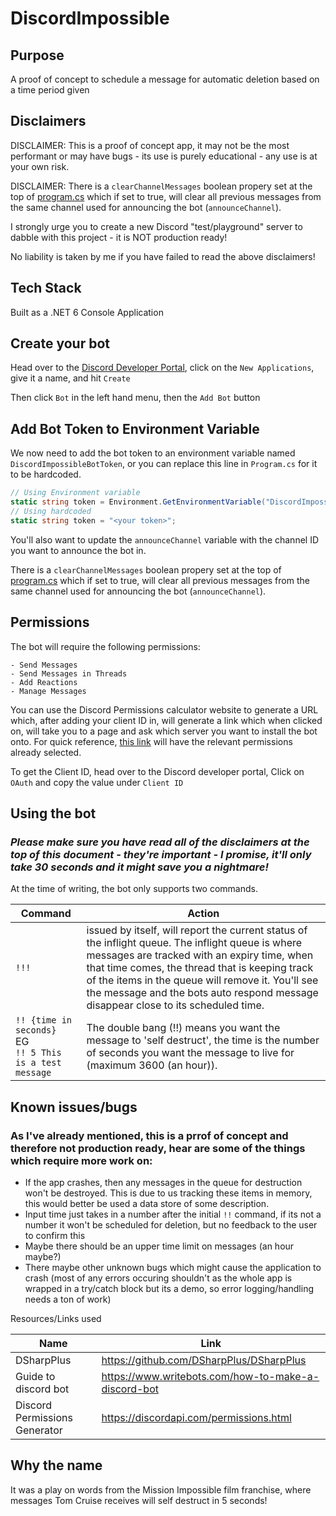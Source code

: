 # DiscordImpossible

## Purpose

A proof of concept to schedule a message for automatic deletion based on a time period given

## Disclaimers

DISCLAIMER: This is a proof of concept app, it may not be the most performant or may have bugs - its use is purely educational - any use is at your own risk.

DISCLAIMER: There is a `clearChannelMessages` boolean propery set at the top of [program.cs](./DiscordImpossible/Program.cs) which if set to true, will clear all previous messages from the same channel used for announcing the bot (`announceChannel`).

I strongly urge you to create a new Discord "test/playground" server to dabble with this project - it is NOT production ready!

No liability is taken by me if you have failed to read the above disclaimers!

## Tech Stack

Built as a .NET 6 Console Application

## Create your bot

Head over to the [Discord Developer Portal](https://discord.com/developers/applications), click on the `New Applications`, give it a name, and hit `Create`

Then click `Bot` in the left hand menu, then the `Add Bot` button

## Add Bot Token to Environment Variable

We now need to add the bot token to an environment variable named `DiscordImpossibleBotToken`, or you can replace this line in `Program.cs` for it to be hardcoded.

```csharp
// Using Environment variable
static string token = Environment.GetEnvironmentVariable("DiscordImpossibleBotToken");
// Using hardcoded
static string token = "<your token>";
```

You'll also want to update the `announceChannel` variable with the channel ID you want to announce the bot in. 

There is a `clearChannelMessages` boolean propery set at the top of [program.cs](./DiscordImpossible/Program.cs) which if set to true, will clear all previous messages from the same channel used for announcing the bot (`announceChannel`).

## Permissions

The bot will require the following permissions:
    
    - Send Messages
    - Send Messages in Threads
    - Add Reactions
    - Manage Messages

You can use the Discord Permissions calculator website to generate a URL which, after adding your client ID in, will generate a link which when clicked on, will take you to a page and ask which server you want to install the bot onto. For quick reference, [this link](https://discordapi.com/permissions.html#274877917248) will have the relevant permissions already selected.

To get the Client ID, head over to the Discord developer portal, Click on `OAuth` and copy the value under `Client ID` 

## Using the bot

### ___Please make sure you have read all of the disclaimers at the top of this document - they're important - I promise, it'll only take 30 seconds and it might save you a nightmare!___

At the time of writing, the bot only supports two commands.

| Command | Action |
|---------|--------|
|`!!!`| issued by itself, will report the current status of the inflight queue. The inflight queue is where messages are tracked with an expiry time, when that time comes, the thread that is keeping track of the items in the queue will remove it. You'll see the message and the bots auto respond message disappear close to its scheduled time.|
|`!! {time in seconds}` <br />EG<br /> `!! 5 This is a test message`|The double bang (!!) means you want the message to 'self destruct', the time is the number of seconds you want the message to live for (maximum 3600 (an hour)).

## Known issues/bugs

### As I've already mentioned, this is a prrof of concept and therefore not production ready, hear are some of the things which require more work on:

- If the app crashes, then any messages in the queue for destruction won't be destroyed. This is due to us tracking these items in memory, this would better be used a data store of some description.
- Input time just takes in a number after the initial `!!` command, if its not a number it won't be scheduled for deletion, but no feedback to the user to confirm this
- Maybe there should be an upper time limit on messages (an hour maybe?)
- There maybe other unknown bugs which might cause the application to crash (most of any errors occuring shouldn't as the whole app is wrapped in a try/catch block but its a demo, so error logging/handling needs a ton of work)


Resources/Links used

| Name | Link |
|------|------|
|DSharpPlus|https://github.com/DSharpPlus/DSharpPlus|
|Guide to discord bot| https://www.writebots.com/how-to-make-a-discord-bot|
|Discord Permissions Generator|https://discordapi.com/permissions.html| 


## Why the name

It was a play on words from the Mission Impossible film franchise, where messages Tom Cruise receives will self destruct in 5 seconds!


